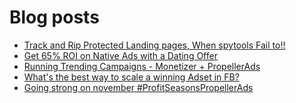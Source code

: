 # Blog posts
<!-- BLOG-POST-LIST:START -->
- [Track and Rip Protected Landing pages, When spytools Fail to!!](https://afflift.com/f/threads/track-and-rip-protected-landing-pages-when-spytools-fail-to.10006/)
- [Get 65% ROI on Native Ads with a Dating Offer](https://afflift.com/f/threads/get-65-roi-on-native-ads-with-a-dating-offer.10015/)
- [Running Trending Campaigns - Monetizer + PropellerAds](https://afflift.com/f/threads/running-trending-campaigns-monetizer-propellerads.5091/)
- [What&#39;s the best way to scale a winning Adset in FB?](https://afflift.com/f/threads/whats-the-best-way-to-scale-a-winning-adset-in-fb.10016/)
- [Going strong on november #ProfitSeasonsPropellerAds](https://afflift.com/f/threads/going-strong-on-november-profitseasonspropellerads.9957/)
<!-- BLOG-POST-LIST:END -->
